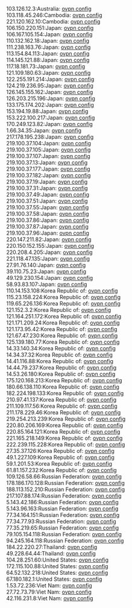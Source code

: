 103.126.12.3:Australia: [ovpn config](vpn/103_126_12_3.ovpn)  
103.118.45.246:Cambodia: [ovpn config](vpn/103_118_45_246.ovpn)  
221.120.162.10:Cambodia: [ovpn config](vpn/221_120_162_10.ovpn)  
106.150.220.151:Japan: [ovpn config](vpn/106_150_220_151.ovpn)  
106.167.105.154:Japan: [ovpn config](vpn/106_167_105_154.ovpn)  
110.132.162.18:Japan: [ovpn config](vpn/110_132_162_18.ovpn)  
111.238.163.76:Japan: [ovpn config](vpn/111_238_163_76.ovpn)  
113.154.84.113:Japan: [ovpn config](vpn/113_154_84_113.ovpn)  
114.145.121.88:Japan: [ovpn config](vpn/114_145_121_88.ovpn)  
117.18.181.73:Japan: [ovpn config](vpn/117_18_181_73.ovpn)  
121.109.180.63:Japan: [ovpn config](vpn/121_109_180_63.ovpn)  
122.255.191.214:Japan: [ovpn config](vpn/122_255_191_214.ovpn)  
124.219.236.95:Japan: [ovpn config](vpn/124_219_236_95.ovpn)  
126.145.155.162:Japan: [ovpn config](vpn/126_145_155_162.ovpn)  
126.203.215.196:Japan: [ovpn config](vpn/126_203_215_196.ovpn)  
133.175.174.202:Japan: [ovpn config](vpn/133_175_174_202.ovpn)  
153.194.19.88:Japan: [ovpn config](vpn/153_194_19_88.ovpn)  
153.222.100.217:Japan: [ovpn config](vpn/153_222_100_217.ovpn)  
170.249.123.82:Japan: [ovpn config](vpn/170_249_123_82.ovpn)  
1.66.34.35:Japan: [ovpn config](vpn/1_66_34_35.ovpn)  
217.178.195.238:Japan: [ovpn config](vpn/217_178_195_238.ovpn)  
219.100.37.104:Japan: [ovpn config](vpn/219_100_37_104.ovpn)  
219.100.37.105:Japan: [ovpn config](vpn/219_100_37_105.ovpn)  
219.100.37.107:Japan: [ovpn config](vpn/219_100_37_107.ovpn)  
219.100.37.13:Japan: [ovpn config](vpn/219_100_37_13.ovpn)  
219.100.37.177:Japan: [ovpn config](vpn/219_100_37_177.ovpn)  
219.100.37.182:Japan: [ovpn config](vpn/219_100_37_182.ovpn)  
219.100.37.19:Japan: [ovpn config](vpn/219_100_37_19.ovpn)  
219.100.37.31:Japan: [ovpn config](vpn/219_100_37_31.ovpn)  
219.100.37.49:Japan: [ovpn config](vpn/219_100_37_49.ovpn)  
219.100.37.51:Japan: [ovpn config](vpn/219_100_37_51.ovpn)  
219.100.37.55:Japan: [ovpn config](vpn/219_100_37_55.ovpn)  
219.100.37.58:Japan: [ovpn config](vpn/219_100_37_58.ovpn)  
219.100.37.86:Japan: [ovpn config](vpn/219_100_37_86.ovpn)  
219.100.37.87:Japan: [ovpn config](vpn/219_100_37_87.ovpn)  
219.100.37.96:Japan: [ovpn config](vpn/219_100_37_96.ovpn)  
220.147.211.82:Japan: [ovpn config](vpn/220_147_211_82.ovpn)  
220.150.152.155:Japan: [ovpn config](vpn/220_150_152_155.ovpn)  
220.208.4.205:Japan: [ovpn config](vpn/220_208_4_205.ovpn)  
221.118.47.135:Japan: [ovpn config](vpn/221_118_47_135.ovpn)  
27.91.76.140:Japan: [ovpn config](vpn/27_91_76_140.ovpn)  
39.110.75.23:Japan: [ovpn config](vpn/39_110_75_23.ovpn)  
49.129.230.154:Japan: [ovpn config](vpn/49_129_230_154.ovpn)  
58.93.83.107:Japan: [ovpn config](vpn/58_93_83_107.ovpn)  
110.14.153.108:Korea Republic of: [ovpn config](vpn/110_14_153_108.ovpn)  
115.23.158.224:Korea Republic of: [ovpn config](vpn/115_23_158_224.ovpn)  
119.65.226.136:Korea Republic of: [ovpn config](vpn/119_65_226_136.ovpn)  
121.152.3.2:Korea Republic of: [ovpn config](vpn/121_152_3_2.ovpn)  
121.164.251.172:Korea Republic of: [ovpn config](vpn/121_164_251_172.ovpn)  
121.171.209.24:Korea Republic of: [ovpn config](vpn/121_171_209_24.ovpn)  
121.173.95.42:Korea Republic of: [ovpn config](vpn/121_173_95_42.ovpn)  
121.67.47.230:Korea Republic of: [ovpn config](vpn/121_67_47_230.ovpn)  
125.139.180.77:Korea Republic of: [ovpn config](vpn/125_139_180_77.ovpn)  
14.33.140.34:Korea Republic of: [ovpn config](vpn/14_33_140_34.ovpn)  
14.34.37.32:Korea Republic of: [ovpn config](vpn/14_34_37_32.ovpn)  
14.41.116.88:Korea Republic of: [ovpn config](vpn/14_41_116_88.ovpn)  
14.44.79.237:Korea Republic of: [ovpn config](vpn/14_44_79_237.ovpn)  
14.53.26.180:Korea Republic of: [ovpn config](vpn/14_53_26_180.ovpn)  
175.120.168.213:Korea Republic of: [ovpn config](vpn/175_120_168_213.ovpn)  
180.66.138.110:Korea Republic of: [ovpn config](vpn/180_66_138_110.ovpn)  
182.224.198.133:Korea Republic of: [ovpn config](vpn/182_224_198_133.ovpn)  
210.97.41.137:Korea Republic of: [ovpn config](vpn/210_97_41_137.ovpn)  
211.109.117.56:Korea Republic of: [ovpn config](vpn/211_109_117_56.ovpn)  
211.178.229.46:Korea Republic of: [ovpn config](vpn/211_178_229_46.ovpn)  
219.254.213.239:Korea Republic of: [ovpn config](vpn/219_254_213_239.ovpn)  
220.80.206.169:Korea Republic of: [ovpn config](vpn/220_80_206_169.ovpn)  
220.85.164.121:Korea Republic of: [ovpn config](vpn/220_85_164_121.ovpn)  
221.165.218.149:Korea Republic of: [ovpn config](vpn/221_165_218_149.ovpn)  
222.239.115.228:Korea Republic of: [ovpn config](vpn/222_239_115_228.ovpn)  
27.35.37.126:Korea Republic of: [ovpn config](vpn/27_35_37_126.ovpn)  
49.1.227.109:Korea Republic of: [ovpn config](vpn/49_1_227_109.ovpn)  
59.1.201.53:Korea Republic of: [ovpn config](vpn/59_1_201_53.ovpn)  
61.81.157.232:Korea Republic of: [ovpn config](vpn/61_81_157_232.ovpn)  
109.126.58.66:Russian Federation: [ovpn config](vpn/109_126_58_66.ovpn)  
178.186.170.128:Russian Federation: [ovpn config](vpn/178_186_170_128.ovpn)  
188.113.152.210:Russian Federation: [ovpn config](vpn/188_113_152_210.ovpn)  
217.107.88.174:Russian Federation: [ovpn config](vpn/217_107_88_174.ovpn)  
5.143.42.186:Russian Federation: [ovpn config](vpn/5_143_42_186.ovpn)  
5.143.96.163:Russian Federation: [ovpn config](vpn/5_143_96_163.ovpn)  
77.34.164.151:Russian Federation: [ovpn config](vpn/77_34_164_151.ovpn)  
77.34.77.93:Russian Federation: [ovpn config](vpn/77_34_77_93.ovpn)  
77.35.219.65:Russian Federation: [ovpn config](vpn/77_35_219_65.ovpn)  
79.105.154.118:Russian Federation: [ovpn config](vpn/79_105_154_118.ovpn)  
94.245.164.118:Russian Federation: [ovpn config](vpn/94_245_164_118.ovpn)  
184.22.220.27:Thailand: [ovpn config](vpn/184_22_220_27.ovpn)  
49.228.64.44:Thailand: [ovpn config](vpn/49_228_64_44.ovpn)  
104.28.251.60:United States: [ovpn config](vpn/104_28_251_60.ovpn)  
172.115.100.88:United States: [ovpn config](vpn/172_115_100_88.ovpn)  
64.52.132.218:United States: [ovpn config](vpn/64_52_132_218.ovpn)  
67.180.182.1:United States: [ovpn config](vpn/67_180_182_1.ovpn)  
1.53.72.236:Viet Nam: [ovpn config](vpn/1_53_72_236.ovpn)  
27.72.73.79:Viet Nam: [ovpn config](vpn/27_72_73_79.ovpn)  
42.116.231.8:Viet Nam: [ovpn config](vpn/42_116_231_8.ovpn)  
